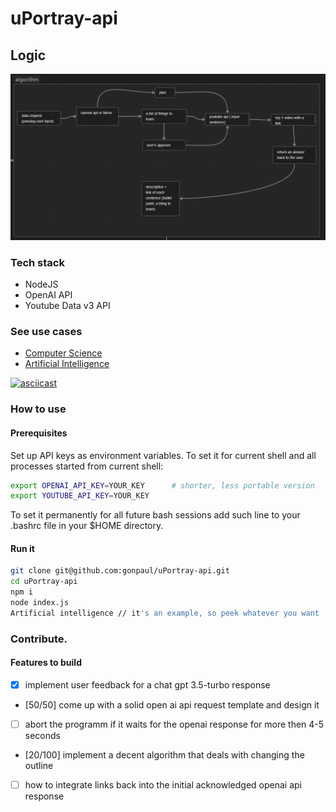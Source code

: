 # uPortray-api

## Logic
![algorithm-scheme](image.png)

### Tech stack
- NodeJS
- OpenAI API
- Youtube Data v3 API

### See use cases
- [Computer Science](./test_examples/computer_science.md)
- [Artificial Intelligence](./test_examples/artificial_intelligence.md)

[![asciicast](https://asciinema.org/a/42eEBYnjXk8hNW842ej6a7WDY.svg)](https://asciinema.org/a/42eEBYnjXk8hNW842ej6a7WDY)

### How to use
#### Prerequisites
Set up API keys as environment variables.
To set it for current shell and all processes started from current shell:

```bash
export OPENAI_API_KEY=YOUR_KEY      # shorter, less portable version
export YOUTUBE_API_KEY=YOUR_KEY
```

To set it permanently for all future bash sessions add such line to your .bashrc file in your $HOME directory.

#### Run it
```bash
git clone git@github.com:gonpaul/uPortray-api.git
cd uPortray-api
npm i
node index.js
Artificial intelligence // it's an example, so peek whatever you want
```

### Contribute.
#### Features to build
- [x] implement user feedback for a chat gpt 3.5-turbo response
- [50/50] come up with a solid open ai api request template and design it
- [ ] abort the programm if it waits for the openai response for more then 4-5 seconds
- [20/100] implement a decent algorithm that deals with changing the outline
- [ ] how to integrate links back into the initial acknowledged openai api response
